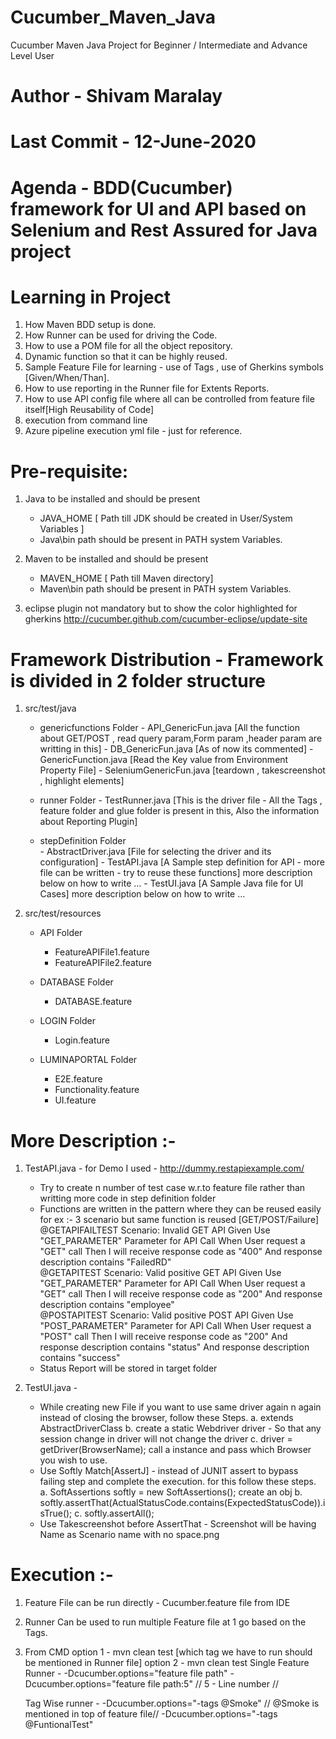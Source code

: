 # Cucumber_Maven_Java
Cucumber Maven Java Project for Beginner / Intermediate and Advance Level User 
# Author - Shivam Maralay
# Last Commit - 12-June-2020
# Agenda - BDD(Cucumber) framework for UI and API based on Selenium and Rest Assured for Java project 


# Learning in Project
1. How Maven BDD setup is done.
2. How Runner can be used for driving the Code.
3. How to use a POM file for all the object repository.
4. Dynamic function so that it can be highly reused.
5. Sample Feature File for learning - use of Tags , use of Gherkins symbols [Given/When/Than].
6. How to use reporting in the Runner file for Extents Reports.
7. How to use API config file where all can be controlled from feature file itself[High Reusability of Code]
8. execution from command line
9. Azure pipeline execution yml file - just for reference.

# Pre-requisite:
1. Java to be installed and should be present
	-	JAVA_HOME [ Path till JDK should be created in User/System	Variables ]
	-	Java\bin path should be present in PATH system Variables.
	
2. Maven to be installed and should be present
	-	MAVEN_HOME [ Path till Maven directory]
	-	Maven\bin path should be present in PATH system Variables.

3. eclipse plugin not mandatory but to show the color highlighted for gherkins
http://cucumber.github.com/cucumber-eclipse/update-site


# Framework Distribution - Framework is divided in 2 folder structure
1. src/test/java
	-	genericfunctions Folder
				-	API_GenericFun.java [All the function about GET/POST , read query param,Form param 
					,header param are writting in this]
				-	DB_GenericFun.java [As of now its commented]
				- 	GenericFunction.java [Read the Key value from Environment Property File]
				-	SeleniumGenericFun.java	[teardown , takescreenshot , highlight elements]
	
	-	runner Folder
				-	TestRunner.java	[This is the driver file - All the Tags , feature folder and glue folder is 
					present in this, Also the information about Reporting Plugin]
	
	-	stepDefinition Folder		
				- 	AbstractDriver.java [File for selecting the driver and its configuration]
				-	TestAPI.java [A Sample step definition for API - more file can be written - 
					try to reuse these functions] more description below on how to write ...
				-	TestUI.java [A Sample Java file for UI Cases] more description below on how to write ...

2. src/test/resources
	-	API Folder
		-	FeatureAPIFile1.feature
		-	FeatureAPIFile2.feature
	
	-	DATABASE Folder
		-	DATABASE.feature
	
	-	LOGIN Folder
		-	Login.feature
	
	-	LUMINAPORTAL Folder
		-	E2E.feature
		-	Functionality.feature
		-	UI.feature
		
		

# More Description :-
1. TestAPI.java - for Demo I used - http://dummy.restapiexample.com/
	-	Try to create n number of test case w.r.to feature file rather than writting more code in step definition folder
	- 	Functions are written in the pattern where they can be reused easily
		for ex :- 3 scenario but same function is reused [GET/POST/Failure]
			@GETAPIFAILTEST
			  Scenario: Invalid GET API
				 Given Use "GET_PARAMETER" Parameter for API Call
				 When User request a "GET" call 
				 Then I will receive response code as "400"
					And response description contains "FailedRD" 						
			@GETAPITEST
			  Scenario: Valid positive GET API
				 Given Use "GET_PARAMETER" Parameter for API Call
				 When User request a "GET" call 
				 Then I will receive response code as "200"
					And response description contains "employee"   			
			@POSTAPITEST
			  Scenario: Valid positive POST API
				 Given Use "POST_PARAMETER" Parameter for API Call
				 When User request a "POST" call 
				 Then I will receive response code as "200"
					And response description contains "status"
					And response description contains "success"  	
	-	Status Report will be stored in target folder

2. TestUI.java - 
	-	While creating new File if you want to use same driver again n again instead of closing the browser, 
		follow these Steps.
		a. extends AbstractDriverClass
		b. create a static Webdriver driver - So that any session change in driver will not change the driver
		c. driver = getDriver(BrowserName); call a instance and pass which Browser you wish to use.
	-	Use Softly Match[AssertJ] - instead of JUNIT assert to bypass failing step and complete the execution.
		for this follow these steps.
		a. SoftAssertions softly = new SoftAssertions(); create an obj
		b. softly.assertThat(ActualStatusCode.contains(ExpectedStatusCode)).isTrue();
		c. softly.assertAll();
	-	Use Takescreenshot before AssertThat - Screenshot will be having Name as Scenario name with no space.png

# Execution :-
1. Feature File can be run directly - Cucumber.feature file from IDE
2. Runner Can be used to run multiple Feature file at 1 go based on the Tags.
3. From CMD
	option 1 - mvn clean test [which tag we have to run should be mentioned in Runner file]
	option 2 - mvn clean test
	Single Feature Runner -
		-Dcucumber.options="feature file path"
		-Dcucumber.options="feature file path:5"  // 5 - Line number //

	Tag Wise runner - 
		-Dcucumber.options="-tags @Smoke"  // @Smoke is mentioned in top of feature file//
		-Dcucumber.options="-tags @FuntionalTest" 


